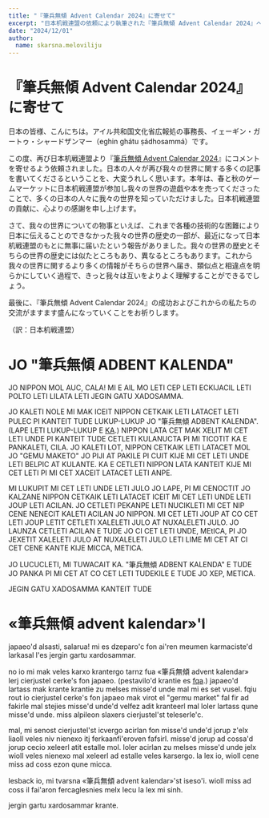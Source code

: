 ```yaml
---
title: "『筆兵無傾 Advent Calendar 2024』に寄せて"
excerpt: "日本机戦連盟の依頼により執筆された『筆兵無傾 Advent Calendar 2024』への祝辞です。"
date: "2024/12/01"
author:
  name: skarsna.meloviliju
---
```


# 『筆兵無傾 Advent Calendar 2024』に寄せて
日本の皆様、こんにちは。アイル共和国文化省広報処の事務長、イェーギン・ガートゥ・シャードザンマー（eghin ghátu ṣádhosammá）です。

この度、再び日本机戦連盟より『[筆兵無傾 Advent Calendar 2024](https://adventar.org/calendars/10596)』にコメントを寄せるよう依頼されました。日本の人々が再び我々の世界に関する多くの記事を書いてくださるということを、大変うれしく思います。本年は、春と秋のゲームマーケットに日本机戦連盟が参加し我々の世界の遊戯や本を売ってくださったことで、多くの日本の人々に我々の世界を知っていただけました。日本机戦連盟の貢献に、心よりの感謝を申し上げます。

さて、我々の世界についての物事といえば、これまで各種の技術的な困難により日本に伝えることのできなかった我々の世界の歴史の一部が、最近になって日本机戦連盟のもとに無事に届いたという報告がありました。我々の世界の歴史とそちらの世界の歴史には似たところもあり、異なるところもあります。これから我々の世界に関するより多くの情報がそちらの世界へ届き、類似点と相違点を明らかにしていく過程で、きっと我々は互いをよりよく理解することができるでしょう。

最後に、『筆兵無傾 Advent Calendar 2024』の成功およびこれからの私たちの交流がますます盛んになっていくことをお祈りします。

（訳：日本机戦連盟）

# <span lang="x-ycaxen-medium">JO "</span><span lang="x-linmarn">筆兵無傾</span><span lang="x-ycaxen-medium"> ADBENT KALENDA"</span>
<div lang="x-ycaxen-medium">

JO NIPPON MOL AUC, CALA! MI E AIL MO LETI CEP LETI ECKIJACIL LETI POLTO LETI LILATA LETI JEGIN GATU XADOSAMMA.

JO KALETI NOLE MI MAK ICEIT NIPPON CETKAIK LETI LATACET LETI PULEC PI KANTEIT TUDE LUKUP-LUKUP JO "<span lang="x-linmarn">筆兵無傾</span> ADBENT KALENDA". (LAPE LETI LUKUP-LUKUP E [KA](../advent-calendar-20231201).) NIPPON LATA CET MAK XELIT MI CET LETI UNDE PI KANTEIT TUDE CETLETI KULANUCTA PI MI TICOTIT KA E PANKALETI, CILA. JO KALETI LOT, NIPPON CETKAIK LETI LATACET MOL JO "GEMU MAKETO" JO PIJI AT PAKILE PI CUIT KIJE MI CET LETI UNDE LETI BELPIC AT KULANTE. KA E CETLETI NIPPON LATA KANTEIT KIJE MI CET LETI PI MI CET XACEIT LATACET LETI ANPE.

MI LUKUPIT MI CET LETI UNDE LETI JULO JO LAPE, PI MI CENOCTIT JO KALZANE NIPPON CETKAIK LETI LATACET ICEIT MI CET LETI UNDE LETI JOUP LETI ACILAN. JO CETLETI PEKANPE LETI NUCIKLETI MI CET NIP CENE NENECIT KALETI ACILAN JO NIPPON. MI CET LETI JOUP AT CO CET LETI JOUP LETIT CETLETI XALELETI JULO AT NUXALELETI JULO. JO LAUNZA CETLETI ACILAN E TUDE JO CI CET LETI UNDE, MEtICA, PI JO JEXETIT XALELETI JULO AT NUXALELETI JULO LETI LIME MI CET AT CI CET CENE KANTE KIJE MICCA, METICA.

JO LUCUCLETI, MI TUWACAIT KA. "<span lang="x-linmarn">筆兵無傾</span> ADBENT KALENDA" E TUDE JO PANKA PI MI CET AT CO CET LETI TUDEKILE E TUDE JO XEP, METICA.

JEGIN GATU XADOSAMMA KANTEIT TUDE

</div>

# «<span lang="x-linmarn">筆兵無傾</span><span lang="x-lineparine"> advent kalendar»'l</span>
<div lang="x-lineparine">

japaeo'd alsasti, salarua! mi es dzeparo'c fon ai'ren meumen karmaciste'd larkasal l'es jergin gartu xardosammar.

no io mi mak veles karxo krantergo tarnz fua «<span lang="x-linmarn">筆兵無傾</span> advent kalendar» lerj cierjustel cerke's fon japaeo. (pestavilo'd krantie es [fqa](../advent-calendar-20231201).) japaeo'd lartass mak krante krantie zu melses misse'd unde mal mi es set vusel. fqiu rout io cierjustel cerke's fon japaeo mak virot el "germu market" fal fir ad fakirle mal stejies misse'd unde'd velfez adit kranteerl mal loler lartass qune misse'd unde. miss alpileon slaxers cierjustel'st teleserle'c.

mal, mi senost cierjustel'st icvergo acirlan fon misse'd unde'd jorup z'elx liaoll veles niv nienexo itj ferkaanfi'eroven fafsirl. misse'd jorup ad cossa'd jorup cecio xeleerl atit estalle mol. loler acirlan zu melses misse'd unde jelx wioll veles nienexo mal xeleerl ad estalle veles karsergo. la lex io, wioll cene miss ad coss ezon qune micca.

lesback io, mi tvarsna «<span lang="x-linmarn">筆兵無傾</span> advent kalendar»'st iseso'i. wioll miss ad coss il fai'aron fercaglesnies melx lecu la lex mi sinh.

jergin gartu xardosammar krante.

</div>